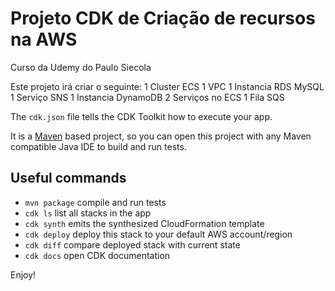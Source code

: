 # Projeto CDK de Criação de recursos na AWS 

Curso da Udemy do Paulo Siecola

Este projeto irá criar o seguinte:
1 Cluster ECS
1 VPC
1 Instancia RDS MySQL
1 Serviço SNS
1 Instancia DynamoDB
2 Serviços no ECS
1 Fila SQS


The `cdk.json` file tells the CDK Toolkit how to execute your app.

It is a [Maven](https://maven.apache.org/) based project, so you can open this project with any Maven compatible Java IDE to build and run tests.

## Useful commands

 * `mvn package`     compile and run tests
 * `cdk ls`          list all stacks in the app
 * `cdk synth`       emits the synthesized CloudFormation template
 * `cdk deploy`      deploy this stack to your default AWS account/region
 * `cdk diff`        compare deployed stack with current state
 * `cdk docs`        open CDK documentation

Enjoy!
